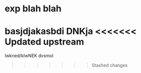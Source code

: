 # exp blah blah
 basjdjakasbdi
 DNKja
<<<<<<< Updated upstream
=======
lwkned/klwNEK
dvsmol
>>>>>>> Stashed changes

